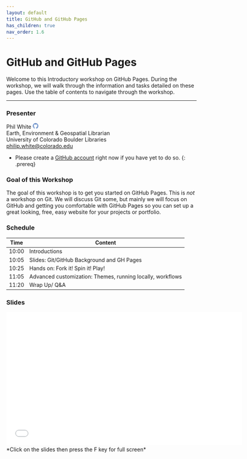 ```yaml
---
layout: default
title: GitHub and GitHub Pages
has_children: true
nav_order: 1.6
---
```


# GitHub and GitHub Pages

Welcome to this Introductory workshop on GitHub Pages. During the workshop, we will walk through the information and tasks detailed on these pages. Use the table of contents to navigate through the workshop.

____
### Presenter
Phil White <a href='https://github.com/outpw' target='_blank'><img src='../content/img/GitHub-Mark-custom.svg' style='width:15px; padding:0; border:none !important;'></a>  
Earth, Environment & Geospatial Librarian  
University of Colorado Boulder Libraries  
[philip.white@colorado.edu](mailto:philip.white@colorado.edu)

- Please create a [GitHub account](https://github.com/) right now if you have yet to do so.
{: .prereq}

### Goal of this Workshop
The goal of this workshop is to get you started on GitHub Pages. This is *not* a workshop on Git. We will discuss Git some, but mainly we will focus on GitHub and getting you comfortable with GitHub Pages so you can set up a great looking, free, easy website for your projects or portfolio.

### Schedule

| Time | Content
| --- | ---
| 10:00 | Introductions
| 10:05 | Slides: Git/GitHub Background and GH Pages
| 10:25 | Hands on: Fork it! Spin it! Play!
| 11:05 | Advanced customization: Themes, running locally, workflows
| 11:20 | Wrap Up/ Q&A

### Slides  
<iframe width="625" height="352" frameborder="0" marginheight="0" marginwidth="0" src="slides/GitHub-GH-Pages.html"></iframe> *Click on the slides then press the F key for full screen*
